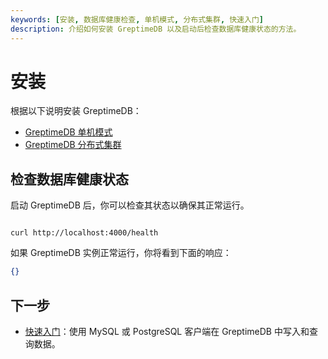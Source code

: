```yaml
---
keywords: [安装, 数据库健康检查, 单机模式, 分布式集群, 快速入门]
description: 介绍如何安装 GreptimeDB 以及启动后检查数据库健康状态的方法。
---
```


# 安装

根据以下说明安装 GreptimeDB：

- [GreptimeDB 单机模式](greptimedb-standalone.md)
- [GreptimeDB 分布式集群](greptimedb-cluster.md)

## 检查数据库健康状态

启动 GreptimeDB 后，你可以检查其状态以确保其正常运行。

```shell

curl http://localhost:4000/health

```

如果 GreptimeDB 实例正常运行，你将看到下面的响应：

```json
{}
```

## 下一步

- [快速入门](/getting-started/quick-start.md)：使用 MySQL 或 PostgreSQL 客户端在 GreptimeDB 中写入和查询数据。
